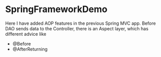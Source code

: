 # SpringFrameworkDemo

Here I have added AOP features in the previous Spring MVC app. Before DAO sends data to the Controller, there is an Aspect layer, which has different advice like
* @Before
* @AfterReturning
